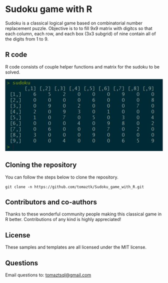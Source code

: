 # Sudoku game with R
Sudoku is a classical  logical game based on combinatorial number replacement puzzle.
Objective is to to fill 9x9 matrix with digitcs so that each column, each row, and each box (3x3 subgrid) of nine contain all of the digits from 1 to 9.


## R code

R code consists of couple helper functions and matrix for the sudoku to be solved.

![Sudoku in output](./img/grid.jpg)


## Cloning the repository
You can follow the steps below to clone the repository. 
```
git clone -n https://github.com/tomaztk/Sudoku_game_with_R.git
```

## Contributors and co-authors 

Thanks to these wonderful community people making this classical game in R better. Contributions of any kind is highly appreciated!




## License
These samples and templates are all licensed under the MIT license.

## Questions
Email questions to: tomaztsql@gmail.com
